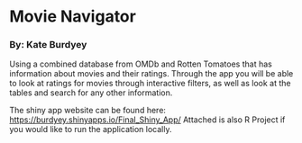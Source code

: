 # Movie Navigator
### By: Kate Burdyey

Using a combined database from OMDb and Rotten Tomatoes that has information about movies and their ratings. 
Through the app you will be able to look at ratings for movies through interactive filters, as well as look at the tables and search for any other information.

The shiny app website can be found here: https://burdyey.shinyapps.io/Final_Shiny_App/
Attached is also R Project if you would like to run the application locally.

